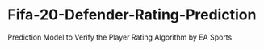 # Fifa-20-Defender-Rating-Prediction
Prediction Model to Verify the Player Rating Algorithm by EA Sports

